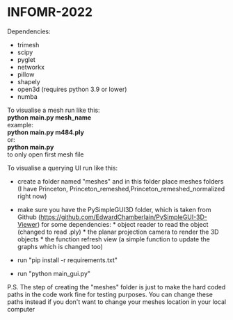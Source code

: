 # INFOMR-2022

Dependencies:
- trimesh
- scipy
- pyglet
- networkx
- pillow
- shapely
- open3d (requires python 3.9 or lower)
- numba

To visualise a mesh run like this:  
**python main.py mesh_name**  
example:  
**python main.py m484.ply**  
or:  
**python main.py**  
to only open first mesh file  

To visualise a querying UI run like this:
* create a folder named "meshes" and in this folder place meshes folders
(I have Princeton, Princeton_remeshed,Princeton_remeshed_normalized right now)
* make sure you have the PySimpleGUI3D folder, which is taken from Github (https://github.com/EdwardChamberlain/PySimpleGUI-3D-Viewer) for some dependencies: 
      * object reader to read the object (changed to read .ply)
      * the planar projection camera to render the 3D objects 
      * the function refresh view (a simple function to update the graphs which is changed too)
      
* run "pip install -r requirements.txt"
* run "python main_gui.py"

P.S.
The step of creating the "meshes" folder is just to make the hard coded paths in the code work fine for testing purposes. You can change these paths instead if you don't want to change your meshes location in your local computer
